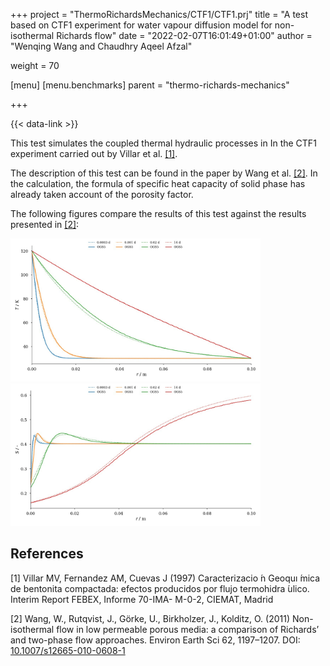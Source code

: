 +++
project = "ThermoRichardsMechanics/CTF1/CTF1.prj"
title = "A test based on CTF1 experiment for water vapour diffusion model for non-isothermal Richards flow"
date = "2022-02-07T16:01:49+01:00"
author = "Wenqing Wang and Chaudhry Aqeel Afzal"

weight = 70

[menu]
  [menu.benchmarks]
    parent = "thermo-richards-mechanics"

+++

{{< data-link >}}

This test simulates the coupled thermal hydraulic processes in
 In the CTF1 experiment carried out by Villar et al. [[1]](#1).


The description of this test can be found in
the paper by Wang et al. [[2]](#2). In the calculation, the formula of
specific heat capacity of solid phase has already taken account of
 the porosity factor.

The following figures compare the results of this test against the results
 presented in [[2]](#2):

<img src="CTF1_results_T.jpg" alt="drawing" width="400"/>
<img src="CTF1_results_S.jpg" alt="drawing" width="400"/>

## References
<a id="1">[1]</a>
Villar MV, Fernandez AM, Cuevas J (1997) Caracterizacio ́n
Geoquı ́mica de bentonita compactada: efectos producidos por
flujo termohidra ́ulico. Interim Report FEBEX, Informe 70-IMA-
M-0-2, CIEMAT, Madrid

<a id="2">[2]</a>
Wang, W., Rutqvist, J., Görke, U., Birkholzer, J., Kolditz, O. (2011)
 Non-isothermal flow in low permeable
 porous media: a comparison of Richards’ and two-phase flow approaches.
 Environ Earth Sci 62, 1197–1207.
 DOI: [10.1007/s12665-010-0608-1](https://doi.org/10.1007/s12665-010-0608-1)
